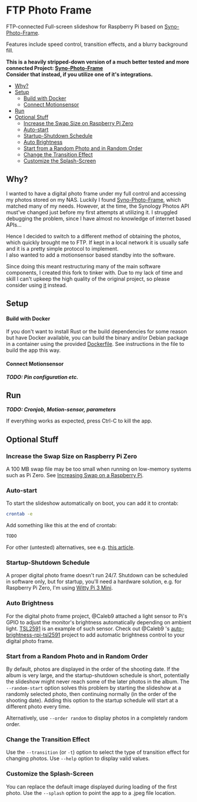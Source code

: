 # FTP Photo Frame

FTP-connected Full-screen slideshow for Raspberry Pi based on [Syno-Photo-Frame](https://github.com/Caleb9/syno-photo-frame).

Features include speed control, transition effects, and a blurry
background fill.

__This is a heavily stripped-down version of a much better tested and more connected Project: [Syno-Photo-Frame](https://github.com/Caleb9/syno-photo-frame)</br>
Consider that instead, if you utilize one of it's integrations.__

- [Why?](#why)
- [Setup](#setup)
    - [Build with Docker](#build-with-docker)
    - [Connect Motionsensor](#connect-motionsensor)
- [Run](#run)
- [Optional Stuff](#optional-stuff)
  - [Increase the Swap Size on Raspberry Pi Zero](#increase-the-swap-size-on-raspberry-pi-zero)
  - [Auto-start](#auto-start)
  - [Startup-Shutdown Schedule](#startup-shutdown-schedule)
  - [Auto Brightness](#auto-brightness)
  - [Start from a Random Photo and in Random Order](#start-from-a-random-photo-and-in-random-order)
  - [Change the Transition Effect](#change-the-transition-effect)
  - [Customize the Splash-Screen](#customize-the-splash-screen)

## Why?

I wanted to have a digital photo frame under my full control and accessing my photos stored on my NAS. Luckily I found [Syno-Photo-Frame](https://github.com/Caleb9/syno-photo-frame), which matched many of my needs. However, at the time, the Synology Photos API must've changed just before my first attempts at utilizing it. I struggled debugging the problem, since I have almost no knowledge of internet based APIs...

Hence I decided to switch to a different method of obtaining the photos, 
which quickly brought me to FTP. If kept in a local network it is usually safe and it is a pretty simple protocol to implement.</br>
I also wanted to add a motionsensor based standby into the software.</br>

Since doing this meant restructuring many of the main software components, I created this fork to tinker with. Due to my lack of time and skill I can't upkeep the high quality of the original project, so please consider using [it](https://github.com/Caleb9/syno-photo-frame) instead.

## Setup

#### Build with Docker

If you don't want to install Rust or the build dependencies for some
reason but have Docker available, you can build the binary and/or
Debian package in a container using the provided
[Dockerfile](./docker/Dockerfile). See instructions in the file to build the
app this way.

#### Connect Motionsensor

*__TODO: Pin configuration etc.__*

## Run

*__TODO: Cronjob, Motion-sensor, parameters__*

If everything works as expected, press Ctrl-C to kill the app.

## Optional Stuff

### Increase the Swap Size on Raspberry Pi Zero

A 100 MB swap file may be too small when running on low-memory systems
such as Pi Zero. See [Increasing Swap on a Raspberry
Pi](https://pimylifeup.com/raspberry-pi-swap-file/).

### Auto-start

To start the slideshow automatically on boot, you can add it to
crontab:

```bash
crontab -e
```

Add something like this at the end of crontab:

```bash
TODO
```

For other (untested) alternatives, see e.g. [this
article](https://www.dexterindustries.com/howto/run-a-program-on-your-raspberry-pi-at-startup/).

### Startup-Shutdown Schedule

A proper digital photo frame doesn't run 24/7. Shutdown can be
scheduled in software only, but for startup, you'll need a hardware
solution, e.g. for Raspberry Pi Zero, I'm using [Witty Pi 3
Mini](https://www.adafruit.com/product/5038).



### Auto Brightness

For the digital photo frame project, @Caleb9 attached a light sensor to Pi's
GPIO to adjust the monitor's brightness automatically depending on
ambient light. [TSL2591](https://www.adafruit.com/product/1980) is an
example of such sensor. Check out @Caleb9 's
[auto-brightness-rpi-tsl2591](https://github.com/Caleb9/auto-brightness-rpi-tsl2591)
project to add automatic brightness control to your digital photo
frame.

### Start from a Random Photo and in Random Order

By default, photos are displayed in the order of the shooting date. If
the album is very large, and the startup-shutdown schedule is short,
potentially the slideshow might never reach some of the later photos
in the album. The `--random-start` option solves this problem by
starting the slideshow at a randomly selected photo, then continuing
normally (in the order of the shooting date). Adding this option to
the startup schedule will start at a different photo every time.

Alternatively, use `--order random` to display photos in a completely
random order.

### Change the Transition Effect

Use the `--transition` (or `-t`) option to select the type of
transition effect for changing photos. Use `--help` option to display
valid values.

### Customize the Splash-Screen

You can replace the default image displayed during loading of the
first photo. Use the `--splash` option to point the app to a .jpeg
file location.
